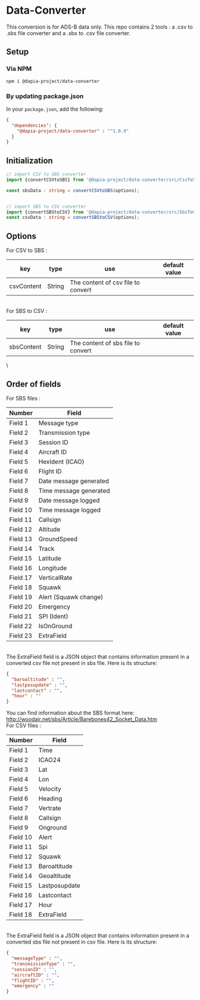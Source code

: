 # Data-Converter
This conversion is for ADS-B data only.
This repo contains 2 tools : a .csv to .sbs file converter and a .sbs to .csv file converter.

## Setup

### Via NPM

```console
npm i @dapia-project/data-converter
```

### By updating package.json

In your `package.json`, add the following:

```json
{
  "dependencies": {
    "@dapia-project/data-converter" : "^1.0.9"
  }
}
```

## Initialization

```typescript
// import CSV to SBS converter
import {convertCSVtoSBS} from '@dapia-project/data-converter/src/CsvToSbs'

const sbsData : string = convertCSVtoSBS(options);


// import SBS to CSV converter
import {convertSBStoCSV} from '@dapia-project/data-converter/src/SbsToCsv'
const csvData : string = convertSBStoCSV(options);
```

## Options
For CSV to SBS :

| key        | type         | use                                | default value |
|------------|--------------|------------------------------------|---------------|
| csvContent | String       | The content of csv file to convert |               |

\
For SBS to CSV :

| key        | type         | use                                | default value |
|------------|--------------|------------------------------------|---------------|
| sbsContent | String       | The content of sbs file to convert |               |

\
## Order of fields

For SBS files :

| Number   | Field                  |
|----------|------------------------|
| Field 1  | Message type           |
| Field 2  | Transmission type      |
| Field 3  | Session ID             |
| Field 4  | Aircraft ID            |
| Field 5  | HexIdent (ICAO)        |
| Field 6  | Flight ID              |
| Field 7  | Date message generated |
| Field 8  | Time message generated |
| Field 9  | Date message logged    |
| Field 10 | Time message logged    |
| Field 11 | Callsign               |
| Field 12 | Altitude               |
| Field 13 | GroundSpeed            |
| Field 14 | Track                  |
| Field 15 | Latitude               |
| Field 16 | Longitude              |
| Field 17 | VerticalRate           |
| Field 18 | Squawk                 |
| Field 19 | Alert (Squawk change)  |
| Field 20 | Emergency              |
| Field 21 | SPI (Ident)            |
| Field 22 | IsOnGround             |
| Field 23 | ExtraField             |

\
The ExtraField field is a JSON object that contains information present in a converted csv file not present in sbs file. Here is its structure:

```json
{
  "baroaltitude" : "",
  "lastposupdate" : "",
  "lastcontact" : "",
  "hour" : ""
}
```
You can find information about the SBS format here: http://woodair.net/sbs/Article/Barebones42_Socket_Data.htm
\
For CSV files :

| Number   | Field         |
|----------|---------------|
| Field 1  | Time          |
| Field 2  | ICAO24        |
| Field 3  | Lat           |
| Field 4  | Lon           |
| Field 5  | Velocity      |
| Field 6  | Heading       |
| Field 7  | Vertrate      |
| Field 8  | Callsign      |
| Field 9  | Onground      |
| Field 10 | Alert         |
| Field 11 | Spi           |
| Field 12 | Squawk        |
| Field 13 | Baroaltitude  |
| Field 14 | Geoaltitude   |
| Field 15 | Lastposupdate |
| Field 16 | Lastcontact   |
| Field 17 | Hour          |
| Field 18 | ExtraField    |

\
The ExtraField field is a JSON object that contains information present in a converted sbs file not present in csv file. Here is its structure:

```json
{
  "messageType" : "",
  "transmissionType" : "",
  "sessionID" : "",
  "aircraftID" : "",
  "flightID" : "",
  "emergency" : ""
}
```